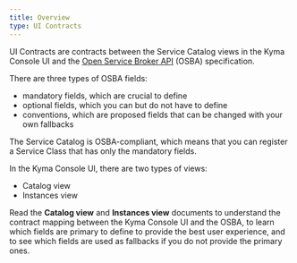 ```yaml
---
title: Overview
type: UI Contracts
---
```


UI Contracts are contracts between the Service Catalog views in the Kyma Console UI and the [Open Service Broker API](https://www.openservicebrokerapi.org/) (OSBA) specification.

There are three types of OSBA fields:
* mandatory fields, which are crucial to define
* optional fields, which you can but do not have to define
* conventions, which are proposed fields that can be changed with your own fallbacks

The Service Catalog is OSBA-compliant, which means that you can register a Service Class that has only the mandatory fields.

In the Kyma Console UI, there are two types of views:
- Catalog view
- Instances view

Read the **Catalog view** and **Instances view** documents to understand the contract mapping between the Kyma Console UI and the OSBA, to learn which fields are primary to define to provide the best user experience, and to see which fields are used as fallbacks if you do not provide the primary ones.
